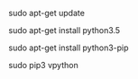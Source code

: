 sudo apt-get update

sudo apt-get install python3.5

sudo apt-get install python3-pip

sudo pip3 vpython
